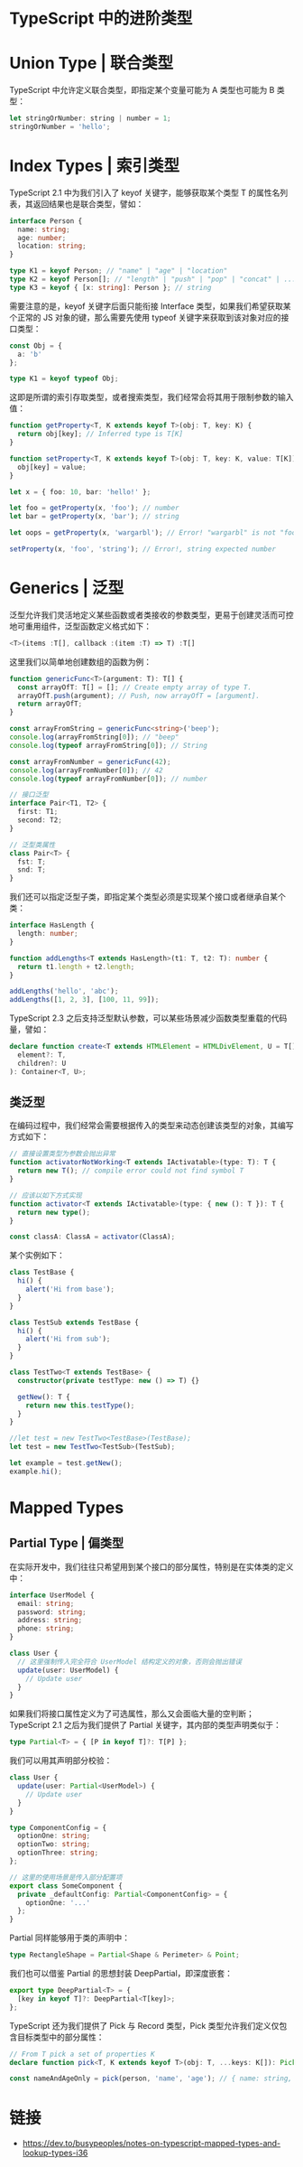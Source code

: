 # TypeScript 中的进阶类型

# Union Type | 联合类型

TypeScript 中允许定义联合类型，即指定某个变量可能为 A 类型也可能为 B 类型：

```js
let stringOrNumber: string | number = 1;
stringOrNumber = 'hello';
```

# Index Types | 索引类型

TypeScript 2.1 中为我们引入了 keyof 关键字，能够获取某个类型 T 的属性名列表，其返回结果也是联合类型，譬如：

```ts
interface Person {
  name: string;
  age: number;
  location: string;
}

type K1 = keyof Person; // "name" | "age" | "location"
type K2 = keyof Person[]; // "length" | "push" | "pop" | "concat" | ...
type K3 = keyof { [x: string]: Person }; // string
```

需要注意的是，keyof 关键字后面只能衔接 Interface 类型，如果我们希望获取某个正常的 JS 对象的键，那么需要先使用 typeof 关键字来获取到该对象对应的接口类型：

```ts
const Obj = {
  a: 'b'
};

type K1 = keyof typeof Obj;
```

这即是所谓的索引存取类型，或者搜索类型，我们经常会将其用于限制参数的输入值：

```ts
function getProperty<T, K extends keyof T>(obj: T, key: K) {
  return obj[key]; // Inferred type is T[K]
}

function setProperty<T, K extends keyof T>(obj: T, key: K, value: T[K]) {
  obj[key] = value;
}

let x = { foo: 10, bar: 'hello!' };

let foo = getProperty(x, 'foo'); // number
let bar = getProperty(x, 'bar'); // string

let oops = getProperty(x, 'wargarbl'); // Error! "wargarbl" is not "foo" | "bar"

setProperty(x, 'foo', 'string'); // Error!, string expected number
```

# Generics | 泛型

泛型允许我们灵活地定义某些函数或者类接收的参数类型，更易于创建灵活而可控地可重用组件，泛型函数定义格式如下：

```ts
<T>(items :T[], callback :(item :T) => T) :T[]
```

这里我们以简单地创建数组的函数为例：

```ts
function genericFunc<T>(argument: T): T[] {
  const arrayOfT: T[] = []; // Create empty array of type T.
  arrayOfT.push(argument); // Push, now arrayOfT = [argument].
  return arrayOfT;
}

const arrayFromString = genericFunc<string>('beep');
console.log(arrayFromString[0]); // "beep"
console.log(typeof arrayFromString[0]); // String

const arrayFromNumber = genericFunc(42);
console.log(arrayFromNumber[0]); // 42
console.log(typeof arrayFromNumber[0]); // number
```

```ts
// 接口泛型
interface Pair<T1, T2> {
  first: T1;
  second: T2;
}

// 泛型类属性
class Pair<T> {
  fst: T;
  snd: T;
}
```

我们还可以指定泛型子类，即指定某个类型必须是实现某个接口或者继承自某个类：

```ts
interface HasLength {
  length: number;
}

function addLengths<T extends HasLength>(t1: T, t2: T): number {
  return t1.length + t2.length;
}

addLengths('hello', 'abc');
addLengths([1, 2, 3], [100, 11, 99]);
```

TypeScript 2.3 之后支持泛型默认参数，可以某些场景减少函数类型重载的代码量，譬如：

```ts
declare function create<T extends HTMLElement = HTMLDivElement, U = T[]>(
  element?: T,
  children?: U
): Container<T, U>;
```

## 类泛型

在编码过程中，我们经常会需要根据传入的类型来动态创建该类型的对象，其编写方式如下：

```ts
// 直接设置类型为参数会抛出异常
function activatorNotWorking<T extends IActivatable>(type: T): T {
  return new T(); // compile error could not find symbol T
}

// 应该以如下方式实现
function activator<T extends IActivatable>(type: { new (): T }): T {
  return new type();
}

const classA: ClassA = activator(ClassA);
```

某个实例如下：

```ts
class TestBase {
  hi() {
    alert('Hi from base');
  }
}

class TestSub extends TestBase {
  hi() {
    alert('Hi from sub');
  }
}

class TestTwo<T extends TestBase> {
  constructor(private testType: new () => T) {}

  getNew(): T {
    return new this.testType();
  }
}

//let test = new TestTwo<TestBase>(TestBase);
let test = new TestTwo<TestSub>(TestSub);

let example = test.getNew();
example.hi();
```

# Mapped Types

## Partial Type | 偏类型

在实际开发中，我们往往只希望用到某个接口的部分属性，特别是在实体类的定义中：

```ts
interface UserModel {
  email: string;
  password: string;
  address: string;
  phone: string;
}

class User {
  // 这里强制传入完全符合 UserModel 结构定义的对象，否则会抛出错误
  update(user: UserModel) {
    // Update user
  }
}
```

如果我们将接口属性定义为了可选属性，那么又会面临大量的空判断；TypeScript 2.1 之后为我们提供了 Partial 关键字，其内部的类型声明类似于：

```ts
type Partial<T> = { [P in keyof T]?: T[P] };
```

我们可以用其声明部分校验：

```ts
class User {
  update(user: Partial<UserModel>) {
    // Update user
  }
}

type ComponentConfig = {
  optionOne: string;
  optionTwo: string;
  optionThree: string;
};

// 这里的使用场景是传入部分配置项
export class SomeComponent {
  private _defaultConfig: Partial<ComponentConfig> = {
    optionOne: '...'
  };
}
```

Partial 同样能够用于类的声明中：

```ts
type RectangleShape = Partial<Shape & Perimeter> & Point;
```

我们也可以借鉴 Partial 的思想封装 DeepPartial，即深度嵌套：

```ts
export type DeepPartial<T> = {
  [key in keyof T]?: DeepPartial<T[key]>;
};
```

TypeScript 还为我们提供了 Pick 与 Record 类型，Pick 类型允许我们定义仅包含目标类型中的部分属性：

```ts
// From T pick a set of properties K
declare function pick<T, K extends keyof T>(obj: T, ...keys: K[]): Pick<T, K>;

const nameAndAgeOnly = pick(person, 'name', 'age'); // { name: string, age: number }
```

# 链接

- https://dev.to/busypeoples/notes-on-typescript-mapped-types-and-lookup-types-i36
